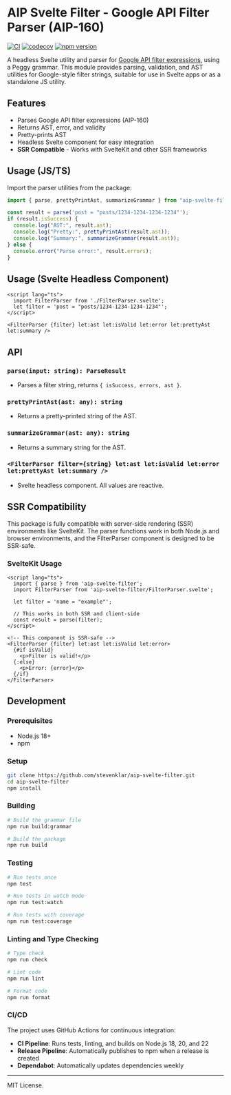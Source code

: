 # AIP Svelte Filter - Google API Filter Parser (AIP-160)

[![CI](https://github.com/stevenklar/aip-svelte-filter/actions/workflows/ci.yml/badge.svg)](https://github.com/stevenklar/aip-svelte-filter/actions/workflows/ci.yml)
[![codecov](https://codecov.io/gh/stevenklar/aip-svelte-filter/branch/main/graph/badge.svg)](https://codecov.io/gh/stevenklar/aip-svelte-filter)
[![npm version](https://badge.fury.io/js/aip-svelte-filter.svg)](https://badge.fury.io/js/aip-svelte-filter)

A headless Svelte utility and parser for [Google API filter expressions](https://google.aip.dev/160), using a Peggy grammar. This module provides parsing, validation, and AST utilities for Google-style filter strings, suitable for use in Svelte apps or as a standalone JS utility.

## Features

- Parses Google API filter expressions (AIP-160)
- Returns AST, error, and validity
- Pretty-prints AST
- Headless Svelte component for easy integration
- **SSR Compatible** - Works with SvelteKit and other SSR frameworks

## Usage (JS/TS)

Import the parser utilities from the package:

```ts
import { parse, prettyPrintAst, summarizeGrammar } from "aip-svelte-filter";

const result = parse('post = "posts/1234-1234-1234-1234"');
if (result.isSuccess) {
  console.log("AST:", result.ast);
  console.log("Pretty:", prettyPrintAst(result.ast));
  console.log("Summary:", summarizeGrammar(result.ast));
} else {
  console.error("Parse error:", result.errors);
}
```

## Usage (Svelte Headless Component)

```svelte
<script lang="ts">
  import FilterParser from './FilterParser.svelte';
  let filter = 'post = "posts/1234-1234-1234-1234"';
</script>

<FilterParser {filter} let:ast let:isValid let:error let:prettyAst let:summary />
```

## API

### `parse(input: string): ParseResult`

- Parses a filter string, returns `{ isSuccess, errors, ast }`.

### `prettyPrintAst(ast: any): string`

- Returns a pretty-printed string of the AST.

### `summarizeGrammar(ast: any): string`

- Returns a summary string for the AST.

### `<FilterParser filter={string} let:ast let:isValid let:error let:prettyAst let:summary />`

- Svelte headless component. All values are reactive.

## SSR Compatibility

This package is fully compatible with server-side rendering (SSR) environments like SvelteKit. The parser functions work in both Node.js and browser environments, and the FilterParser component is designed to be SSR-safe.

### SvelteKit Usage

```svelte
<script lang="ts">
  import { parse } from 'aip-svelte-filter';
  import FilterParser from 'aip-svelte-filter/FilterParser.svelte';

  let filter = 'name = "example"';

  // This works in both SSR and client-side
  const result = parse(filter);
</script>

<!-- This component is SSR-safe -->
<FilterParser {filter} let:ast let:isValid let:error>
  {#if isValid}
    <p>Filter is valid!</p>
  {:else}
    <p>Error: {error}</p>
  {/if}
</FilterParser>
```

## Development

### Prerequisites

- Node.js 18+
- npm

### Setup

```bash
git clone https://github.com/stevenklar/aip-svelte-filter.git
cd aip-svelte-filter
npm install
```

### Building

```bash
# Build the grammar file
npm run build:grammar

# Build the package
npm run build
```

### Testing

```bash
# Run tests once
npm test

# Run tests in watch mode
npm run test:watch

# Run tests with coverage
npm run test:coverage
```

### Linting and Type Checking

```bash
# Type check
npm run check

# Lint code
npm run lint

# Format code
npm run format
```

### CI/CD

The project uses GitHub Actions for continuous integration:

- **CI Pipeline**: Runs tests, linting, and builds on Node.js 18, 20, and 22
- **Release Pipeline**: Automatically publishes to npm when a release is created
- **Dependabot**: Automatically updates dependencies weekly

---

MIT License.
